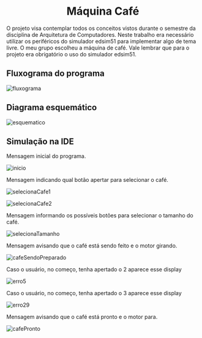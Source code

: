 <div align="center"> 
  
  # Máquina Café 
  
</div>

O projeto visa contemplar todos os conceitos vistos durante o semestre da disciplina de Arquitetura de Computadores. Neste trabalho era necessário utilizar os periféricos do simulador edsim51 para implementar algo de tema livre. O meu grupo escolheu a máquina de café. Vale lembrar que para o projeto era obrigatório o uso do simulador edsim51.

## Fluxograma do programa

![fluxograma](imgs/fluxograma.png)

## Diagrama esquemático

![esquematico](imgs/esquematico.png)

## Simulação na IDE

<div>Mensagem inicial do programa.</div>

![inicio](imgs/inicio.png)

<div>Mensagem indicando qual botão apertar para selecionar o café.</div>

![selecionaCafe1](imgs/selecionaCafe1.png)

![selecionaCafe2](imgs/selecionaCafe2.png)

<div>Mensagem informando os possíveis botões para selecionar o tamanho do café.</div>

![selecionaTamanho](imgs/selecionaTamanho.png)

<div>Mensagem avisando que o café está sendo feito e o motor girando.</div>

![cafeSendoPreparado](imgs/cafeSendoPreparado.png)

<div>Caso o usuário, no começo, tenha apertado o 2 aparece esse display</div>

![erro5](imgs/erro5.png)

<div>Caso o usuário, no começo, tenha apertado o 3 aparece esse display</div>

![erro29](imgs/erro29.png)

<div>Mensagem avisando que o café está pronto e o motor para.</div>

![cafePronto](imgs/cafePronto.png)
